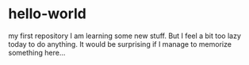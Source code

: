 # hello-world
my first repository
I am learning some new stuff. But I feel a bit too lazy today to do anything. It would be surprising if I manage to memorize something here...

